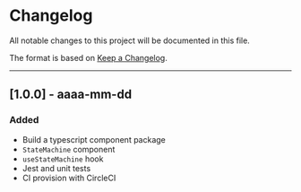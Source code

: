 # Changelog

All notable changes to this project will be documented in this file.

The format is based on [Keep a Changelog](https://keepachangelog.com/en/1.0.0/).

---

## [1.0.0] - aaaa-mm-dd

### Added

- Build a typescript component package
- `StateMachine` component
- `useStateMachine` hook
- Jest and unit tests
- CI provision with CircleCI
